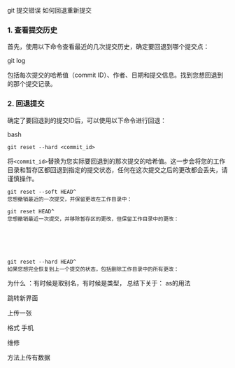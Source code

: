 git 提交错误 如何回退重新提交

### 1. 查看提交历史

首先，使用以下命令查看最近的几次提交历史，确定要回退到哪个提交点：

git log

包括每次提交的哈希值（commit ID）、作者、日期和提交信息。找到您想回退到的那个提交记录。

### 2. 回退提交

确定了要回退到的提交ID后，可以使用以下命令进行回退：

bash

`git reset --hard <commit_id>`

将`<commit_id>`替换为您实际要回退到的那次提交的哈希值。这一步会将您的工作目录和暂存区都回退到指定的提交状态，任何在这次提交之后的更改都会丢失，请谨慎操作。

```shell
git reset --soft HEAD^
您想撤销最近的一次提交，并保留更改在工作目录中：

git reset HEAD^
您想撤销最近一次提交，并移除暂存区的更改，但保留工作目录中的更改：






git reset --hard HEAD^
如果您想完全恢复到上一个提交的状态，包括删除工作目录中的所有更改：
```

为什么 ：有时候是取别名，有时候是类型， 总结下关于： as的用法

跳转新界面

上传一张

格式 手机

维修

方法上传有数据
